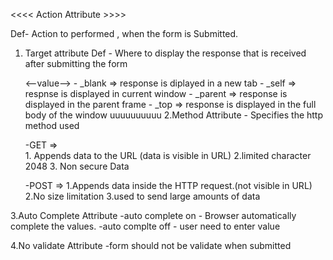 <<<< Action Attribute  >>>>

  Def- Action to performed , when the form is Submitted.


  1. Target attribute
     Def - Where to display the response that is received after submitting the form
            
      <--value-->
               - _blank => response is diplayed in a new tab
               - _self => respnse is displayed in current window
          - _parent => response is displayed in the parent frame
             - _top  => response is displayed in the full body of the window
                                                                                                                                                   uuuuuuuuuu
 2.Method Attribute  - Specifies the http method used

        -GET =>  
              1. Appends data to the URL (data is visible in URL)
              2.limited character 2048
              3. Non secure Data


        -POST =>
              1.Appends data inside the HTTP request.(not visible in URL)
              2.No size limitation
              3.used to send large amounts of data

 3.Auto Complete Attribute
        -auto complete on - Browser automatically complete the values.
        -auto complte off - user need to enter value

         
 4.No validate Attribute
       -form should not be validate when submitted
